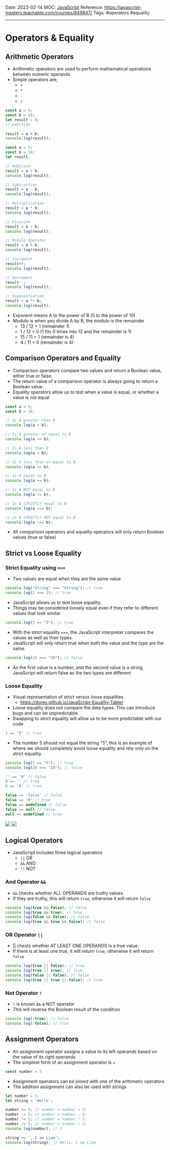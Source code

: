 Date: 2023-02-14
MOC: [JavaScript](../../1.%20MOC/JavaScript.md)
Reference: https://javascript-mastery.teachable.com/courses/849847/
Tags: #operators #equality

---
# Operators & Equality

## Arithmetic Operators
* Arithmetic operators are used to perform mathematical operations between numeric operands
* Simple operators are;
	* `+`
	* `*`
	* `-`
	* `/`
```JavaScript
const a = 5;
const b = 10;
let result = 0;
// Addition

result = a + b;
console.log(result);
```

```JavaScript
const a = 5;
const b = 10;
let result;

// Addition
result = a + b;
console.log(result);

// Subtraction
result = a - b;
console.log(result);

// Multiplication
result = a * b;
console.log(result);

// Division
result = a / b;
console.log(result);

// Modulo Operator
result = a % b;
console.log(result);

// Increment
result++;
console.log(result);

// Decrement
result--;
console.log(result);

// Exponentiation
result = a ** b;
console.log(result);
```

* Exponent means A to the power of B (5 to the power of 10)
* Modulo is when you divide A by B, the modulo is the remainder
	* 13 / 12 = 1 (remainder 1)
	* 1 / 12 = 0 (1 fits 0 times into 12 and the remainder is 1)
	* 15 / 11 = 1 (remainder is 4)
	* 4 / 11 = 0 (remainder is 4)


## Comparison Operators and Equality
* Comparison operators compare two values and return a Boolean value, either true or false.
* The return value of a comparison operator is always going to return a Boolean value.
* Equality operators allow us to test when a value is equal, or whether a value is not equal
```JavaScript
const a = 5;
const b = 10;

// Is A greater than B
console.log(a > b);

// Is A greater or equal to B
console.log(a >= b);

// Is A less than B
console.log(a < b);

// Is A less than or equal to B
console.log(a <= b);

// Is A equal to B
console.log(a == b);

// Is A NOT equal to B
console.log(a != b);

// Is A STRICTLY equal to B
console.log(a === b);

// Is A STRICTLY NOT equal to B
console.log(a !== b);
```
* All comparison operators and equality operators will only return Boolean values (true or false)


## Strict vs Loose Equality

### Strict Equality using `===`
* Two values are equal when they are the same value
```JavaScript
console.log("String" === "String"); // true
console.log(2 === 2); // true
```

* JavaScript allows us to test loose equality.
* Things may be considered loosely equal even if they refer to different values that look similar
```JavaScript
console.log(5 == "5"); // true
```

* With the strict equality `===`, the JavaScript interpreter compares the values as well as their types.
* JavaScript will only return true when both the value and the type are the same.
```JavaScript
console.log(20 === "20"); // false
```
* As the first value is a number, and the second value is a string, JavaScript will return false as the two types are different

### Loose Equality
* Visual representation of strict versus loose equalities
	* https://dorey.github.io/JavaScript-Equality-Table/
* Loose equality does not compare the data types. This can introduce bugs and can be unpredictable.
* Swapping to strict equality will allow us to be more predictable with our code
```JavaScript
5 == "5" // true
```
* The number 5 should not equal the string "5", this is an example of where we should completely avoid loose equality and rely only on the strict equality.
```JavaScript
console.log(5 == "5"); // true
console.log(20 === "20"); // false

'' == '0' // false
0 == '' // true
0 == '0' // true

false == 'false' // false
false == '0' // true
false == undefined // false
false == null // false
null == undefined // true
```
![](../../3.%20Meta/Media/Pasted%20image%2020230214184931.png)
![](../../3.%20Meta/Media/Pasted%20image%2020230214185027.png)

## Logical Operators
* JavaScript includes three logical operators
	* `||` OR
	* `&&` AND
	* `!!` NOT

### And Operator `&&`
* `&&` checks whether ALL OPERANDS are truthy values.
* If they are truthy, this will return `true`, otherwise it will return `false`
```JavaScript
console.log(true && false); // false
console.log(true && true); // true
console.log(false && false); // false
console.log(true && true && false); // false
```

### OR Operator `||`
* || chests whether AT LEAST ONE OPERANDS is a true value.
* If there is at least one true, it will return `true`, otherwise it will return `false`
```JavaScript
console.log(true || false); // true
console.log(true || true); // true
console.log(false || false); // false
console.log(true || true || false); // true
```

### Not Operator `!`
* `!` is known as a NOT operator
* This will reverse the Boolean result of the condition
```JavaScript
console.log(!true); // false
console.log(!false); // true
```

## Assignment Operators
*  An assignment operator assigns a value to its left operands based on the value of its right operands
* The simplest form of an assignment operator is `=`
```JavaScript
const number = 5
```
* Assignment operators can be joined with one of the arithmetic operators
* The addition assignment can also be used with strings
```JavaScript
let number = 5;
let string = 'Hello';

number += 5; // number = number + 5;
number -= 5; // number = number - 5;
number *= 5; // number = number * 5;
number /= 5; // number = number / 5;
console.log(number); // 5

string += ', I am Liam';
console.log(string); // Hello, I am Liam
```



